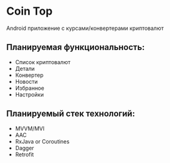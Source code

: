 # Coin Top
Android приложение с курсами/конвертерами криптовалют

## Планируемая функциональность:

- Список криптовалют
- Детали
- Конвертер
- Новости
- Избранное
- Настройки

## Планируемый стек технологий:

- MVVM/MVI
- AAC
- RxJava or Coroutines
- Dagger
- Retrofit